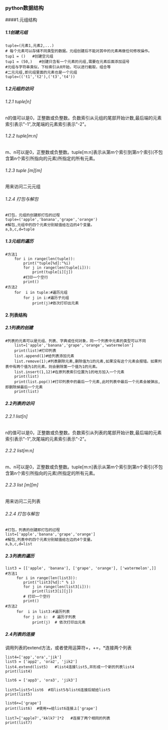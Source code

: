 ### python数据结构

####1.元组结构

##### 1.1创建元组

```
tuple=(元素1,元素2,...)
# 每个元素可以存储不同类型的数据。元组创建后不能对其中的元素再做任何修改操作。
tup1 = ()   #创建空元组
tup1 = (50,)   #创建只含有一个元素的元组,需要在元素后面添加逗号
#元组与字符串类似，下标索引从0开始，可以进行截取，组合等
#二元元组,即元组里面的元素也是一个元组
tuple=(('t1','t2'),('t3','t4'))

```

##### 1.2元组的访问

###### 1.2.1 tuple[n]

n的值可以是0，正整数或负整数。负数索引从元组的尾部开始计数,最后端的元素索引表示"-1",次尾端的元素索引表示"-2"。

###### 1.2.2 tuple[m:n]

m、n可以是0，正整数或负整数。tuple[m:n]表示从第m个索引到第n个索引(不包含第n个索引所指向的元素)所指定的所有元素。

###### 1.2.3  tuple [m]\[m]

用来访问二元元组

###### 1.2.4 打包与解包

```
#打包，元组的创建即打包的过程
tuple=('apple','banana','grape','orange')
#解包,元组中的四个元素分别赋值给左边的4个变量。
a,b,c,d=tuple
```

##### 1.3元组的遍历

```
#方法1
    for i in range(len(tuple)):
        print("tuple[%d]:"%i)
        for j in range(len(tuple[i])):
            print(tuple[i][j])
        #打印一个空行
        print()
#方法2
    for  i in tuple:#遍历元组
        for j in i:#遍历子元组
            print(j)#依次打印出元素
```

#### 2.列表结构

##### 2.1列表的创建

```
#列表的元素可以是元组、列表、字典或任何对象，同一个列表中元素的类型可以不同
    list=['apple','banana','grape','orange','watermelon']
    print(list)#打印列表
    list.append(1)#给列表添加元素
    list.remove(1);#列表删除元素,删除值为1的元素,如果没有这个元素会报错。如果列表中有两个值为1的元素，则会删除第一个值为1的元素。
    list.insert(1,12)#在原列表索引位置为1的地方加入一个元素
    print(list)
    print(list.pop())#打印列表中的最后一个元素,此时列表中最后一个元素会被弹出,即删除掉最后一个元素
    print(list)
```
##### 2.2列表的访问

###### 2.2.1 list[n]

n的值可以是0，正整数或负整数。负数索引从列表的尾部开始计数,最后端的元素索引表示"-1",次尾端的元素索引表示"-2"。

###### 2.2.2 list[m:n]

m、n可以是0，正整数或负整数。tuple[m:n]表示从第m个索引到第n个索引(不包含第n个索引所指向的元素)所指定的所有元素。

###### 2.2.3  list [m]\[m]

用来访问二元列表

###### 2.2.4 打包与解包

```
#打包，列表的创建即打包的过程
list=['apple','banana','grape','orange']
#解包,列表中的四个元素分别赋值给左边的4个变量。
a,b,c,d=list
```
##### 2.3列表的遍历

```
list3 = [['apple', 'banana'], ['grape', 'orange'], ['watermelon',]]
#方法1
     for i in range(len(list3)):
        print("list3[%d]:" % i)
        for j in range(len(list3[i])):
            print(list3[i][j])
        # 打印一个空行
        print()
#方法2
     for  i in list3:#遍历列表
        for j in i:  # 遍历子列表
            print(j)  # 依次打印出元素
```

##### 2.4列表的连接

调用列表的extend方法，或者使用运算符+，+=，*连接两个列表

```
list4=['app','ora','jik']
list5 = ['app2', 'ora2', 'jik2']
list4.extend(list5)   #list4连接list5,并形成一个新的列表list4
print(list4)
    
list6 = ['app3', 'ora3', 'jik3']

list5=list5+list6  #将list5与list6连接后赋给list5
print(list5)

list6+=['grape']
print(list6)  #使用+=给list6连接上['grape']

list7=['apple7','kklk7']*2   #连接了两个相同的列表
print(list7)
```

